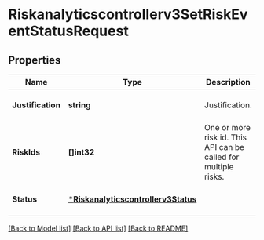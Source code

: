 # Riskanalyticscontrollerv3SetRiskEventStatusRequest

## Properties
Name | Type | Description | Notes
------------ | ------------- | ------------- | -------------
**Justification** | **string** | Justification. | [optional] [default to null]
**RiskIds** | **[]int32** | One or more risk id. This API can be called for multiple risks. | [optional] [default to null]
**Status** | [***Riskanalyticscontrollerv3Status**](riskanalyticscontrollerv3Status.md) |  | [optional] [default to null]

[[Back to Model list]](../README.md#documentation-for-models) [[Back to API list]](../README.md#documentation-for-api-endpoints) [[Back to README]](../README.md)

